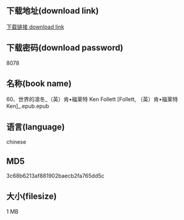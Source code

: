 ## 下载地址(download link)
[下载链接 download link](https://voluble-croquembouche-d321dc.netlify.app/?s=60%E3%80%81%E4%B8%96%E7%95%8C%E7%9A%84%E5%87%9B%E5%86%AC_%EF%BC%88%E8%8B%B1%EF%BC%89%E8%82%AF%E2%80%A2%E7%A6%8F%E8%8E%B1%E7%89%B9+Ken+Follett+%5BFollett%2C+%EF%BC%88%E8%8B%B1%EF%BC%89%E8%82%AF%E2%80%A2%E7%A6%8F%E8%8E%B1%E7%89%B9+Ken%5D_.epub)

## 下载密码(download password)
8078

## 名称(book name)
60、世界的凛冬_（英）肯•福莱特 Ken Follett [Follett, （英）肯•福莱特 Ken]_.epub.epub

## 语言(language)
chinese

## MD5
3c68b6213af881902baecb2fa765dd5c

## 大小(filesize)
1 MB

